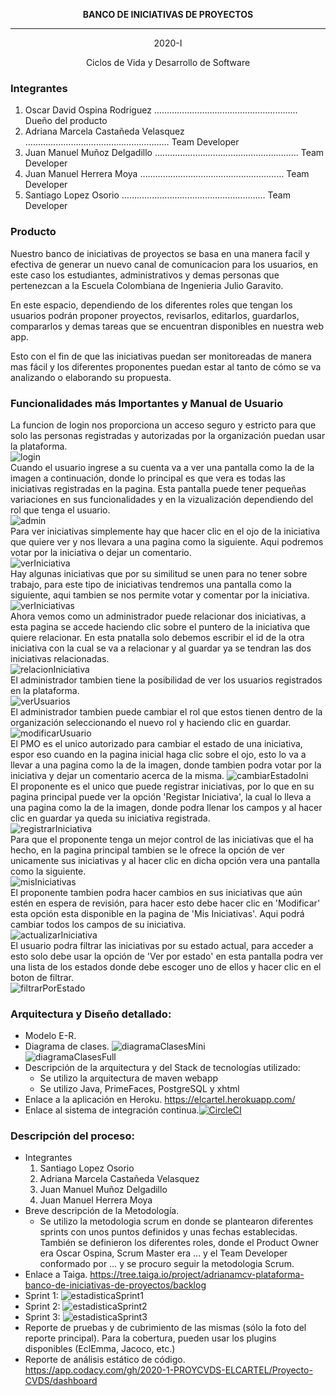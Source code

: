 <p align="center">
 <b>BANCO DE INICIATIVAS DE PROYECTOS</b>
</p>

*********************************************

<p align="center">
2020-I
</p>
<p align="center">
Ciclos de Vida y Desarrollo de Software
</p>

### Integrantes

1. Oscar David Ospina Rodriguez         ………………………………………………… Dueño del producto
2. Adriana Marcela Castañeda Velasquez  ………………………………………………… Team Developer
3. Juan Manuel Muñoz Delgadillo         ………………………………………………… Team Developer
4. Juan Manuel Herrera Moya             ………………………………………………… Team Developer
5. Santiago Lopez Osorio                ………………………………………………… Team Developer


### Producto

Nuestro banco de iniciativas de proyectos se basa en una manera facil y efectiva de generar un nuevo canal de comunicacion
para los usuarios, en este caso los estudiantes, administrativos y demas personas que pertenezcan a la Escuela Colombiana 
de Ingenieria Julio Garavito.

En este espacio, dependiendo de los diferentes roles que tengan los usuarios podrán proponer proyectos, revisarlos, editarlos,
guardarlos, compararlos y demas tareas que se encuentran disponibles en nuestra web app.

Esto con el fin de que las iniciativas puedan ser monitoreadas de manera mas fácil y los diferentes proponentes puedan estar
al tanto de cómo se va analizando o elaborando su propuesta.


### Funcionalidades más Importantes y Manual de Usuario

La funcion de login nos proporciona un acceso seguro y estricto para que solo las personas registradas y autorizadas por la
organización puedan usar la plataforma.\
![login](https://github.com/2020-1-PROYCVDS-ELCARTEL/Proyecto-CVDS/blob/master/img/login.jpg?raw=true "Imagen del login")\
Cuando el usuario ingrese a su cuenta va a ver una pantalla como la de la imagen a continuación, donde lo principal es que vera
es todas las iniciativas registradas en la pagina. Esta pantalla puede tener pequeñas variaciones en sus funcionalidades y en 
la vizualización dependiendo del rol que tenga el usuario.\
![admin](https://github.com/2020-1-PROYCVDS-ELCARTEL/Proyecto-CVDS/blob/master/img/admin.jpg "Imagen admin")\
Para ver iniciativas simplemente hay que hacer clic en el ojo de la iniciativa que quiere ver y nos llevara a una pagina como la siguiente.
Aqui podremos votar por la iniciativa o dejar un comentario.\
![verIniciativa](https://github.com/2020-1-PROYCVDS-ELCARTEL/Proyecto-CVDS/blob/master/img/verIniciativa.jpg "Imagen ver iniciativa")\
Hay algunas iniciativas que por su similitud se unen para no tener sobre trabajo, para este tipo de iniciativas tendremos una pantalla como la siguiente,
aqui tambien se nos permite votar y comentar por la iniciativa.\
![verIniciativas](https://github.com/2020-1-PROYCVDS-ELCARTEL/Proyecto-CVDS/blob/master/img/verIniciativas.jpg "Imagen ver iniciativas")\
Ahora vemos como un administrador puede relacionar dos iniciativas, a esta pagina se accede haciendo clic sobre el puntero de la iniciativa que quiere relacionar.
En esta pnatalla solo debemos escribir el id de la otra iniciativa con la cual se va a relacionar y al guardar ya se tendran las dos iniciativas relacionadas.\
![relacionIniciativa](https://github.com/2020-1-PROYCVDS-ELCARTEL/Proyecto-CVDS/blob/master/img/relacionarIniciativa.jpg "Imagen relacionar iniciativas")\
El administrador tambien tiene la posibilidad de ver los usuarios registrados en la plataforma.\
![verUsuarios](https://github.com/2020-1-PROYCVDS-ELCARTEL/Proyecto-CVDS/blob/master/img/verUsuarios.jpg "Imagen ver suarios")\
El administrador tambien puede cambiar el rol que estos tienen dentro de la organización seleccionando el nuevo rol y haciendo clic en guardar.\
![modificarUsuario](https://github.com/2020-1-PROYCVDS-ELCARTEL/Proyecto-CVDS/blob/master/img/modificarUsuario.jpg "Imagen modificar usuario")\
El PMO es el unico autorizado para cambiar el estado de una iniciativa, espor eso cuando en la pagina inicial haga clic sobre el ojo, esto lo va a llevar a una pagina
como la de la imagen, donde tambien podra votar por la iniciativa y dejar un comentario acerca de la misma.
![cambiarEstadoIni](https://github.com/2020-1-PROYCVDS-ELCARTEL/Proyecto-CVDS/blob/master/img/estadoIniciativa.jpg "Imagen cambiar estado de una Iniciativa")\
El proponente es el unico que puede registrar iniciativas, por lo que en su pagina principal puede ver la opción 'Registar Iniciativa', la cual lo lleva a una pagina como
la de la imagen, donde podra llenar los campos y al hacer clic en guardar ya queda su iniciativa registrada.\
![registrarIniciativa](https://github.com/2020-1-PROYCVDS-ELCARTEL/Proyecto-CVDS/blob/master/img/registarIniciativa.jpg "Imagen registrar iniciativa")\
Para que el proponente tenga un mejor control de las iniciativas que el ha hecho, en la pagina principal tambien se le ofrece la opción de ver unicamente sus iniciativas y 
al hacer clic en dicha opción vera una pantalla como la siguiente.\
![misIniciativas](https://github.com/2020-1-PROYCVDS-ELCARTEL/Proyecto-CVDS/blob/master/img/misIniciativas.jpg "Imagen mis iniciativas")\
El proponente tambien podra hacer cambios en sus iniciativas que aún estén en espera de revisión, para hacer esto debe hacer clic en 'Modificar' esta opción esta
disponible en la pagina de 'Mis Iniciativas'. Aqui podrá cambiar todos los campos de su iniciativa.\
![actualizarIniciativa](https://github.com/2020-1-PROYCVDS-ELCARTEL/Proyecto-CVDS/blob/master/img/actualizarIniciativa.jpg "Imagen actualizar iniciativa")\
El usuario podra filtrar las iniciativas por su estado actual, para acceder a esto solo debe usar la opción de 'Ver por estado' en esta pantalla podra ver una
lista de los estados donde debe escoger uno de ellos y hacer clic en el boton de filtrar.\
![filtrarPorEstado](https://github.com/2020-1-PROYCVDS-ELCARTEL/Proyecto-CVDS/blob/master/img/filtrarEstado.jpg "Imagen filtrar por estado")
### Arquitectura y Diseño detallado:
- Modelo E-R.
- Diagrama de clases.
![diagramaClasesMini](https://github.com/2020-1-PROYCVDS-ELCARTEL/Proyecto-CVDS/blob/master/img/diagramaClasesMini.jpg "Imagen diagrama de Clases mini")\
![diagramaClasesFull](https://github.com/2020-1-PROYCVDS-ELCARTEL/Proyecto-CVDS/blob/master/img/diagramaClasesFull.jpg "Imagen diagrama de Clases Full")
- Descripción de la arquitectura y del Stack de tecnologías utilizado: 
    - Se utilizo la arquitectura de maven webapp 
    - Se utilizo Java, PrimeFaces, PostgreSQL y xhtml
- Enlace a la aplicación en Heroku. <https://elcartel.herokuapp.com/>
- Enlace al sistema de integración continua.[![CircleCI](https://circleci.com/gh/PDSW-ECI/base-proyectos.svg?style=svg)](https://app.circleci.com/pipelines/github/2020-1-PROYCVDS-ELCARTEL/Proyecto-CVDS)

### Descripción del proceso:
- Integrantes
    1. Santiago Lopez Osorio
    2. Adriana Marcela Castañeda Velasquez
    3. Juan Manuel Muñoz Delgadillo
    4. Juan Manuel Herrera Moya
- Breve descripción de la Metodología.
    - Se utilizo la metodologia scrum en donde se plantearon diferentes sprints con unos puntos definidos y unas fechas establecidas. También se definieron los diferentes roles, donde el Product Owner era Oscar Ospina, Scrum Master era … y el Team Developer conformado por …  y se procuro seguir la metodologia Scrum. 
- Enlace a Taiga. <https://tree.taiga.io/project/adrianamcv-plataforma-banco-de-iniciativas-de-proyectos/backlog>
- Sprint 1:
  ![estadisticaSprint1](https://github.com/2020-1-PROYCVDS-ELCARTEL/Proyecto-CVDS/blob/master/img/estadisticaSprint1.jpg "Imagen estadistica Sprint1")
- Sprint 2:
  ![estadisticaSprint2](https://github.com/2020-1-PROYCVDS-ELCARTEL/Proyecto-CVDS/blob/master/img/estadisticaSprint2.jpg "Imagen estadistica Sprint2")
- Sprint 3:
  ![estadisticaSprint3](https://github.com/2020-1-PROYCVDS-ELCARTEL/Proyecto-CVDS/blob/master/img/estadisticaSprint3.jpg "Imagen estadistica Sprint3")
- Reporte de pruebas y de cubrimiento de las mismas (sólo la foto del reporte principal). Para la cobertura, pueden usar los plugins disponibles (EclEmma, Jacoco, etc.)
- Reporte de análisis estático de código. <https://app.codacy.com/gh/2020-1-PROYCVDS-ELCARTEL/Proyecto-CVDS/dashboard>
